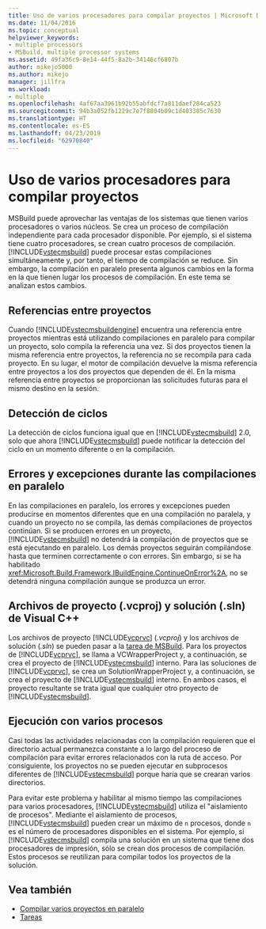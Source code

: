 ```yaml
---
title: Uso de varios procesadores para compilar proyectos | Microsoft Docs
ms.date: 11/04/2016
ms.topic: conceptual
helpviewer_keywords:
- multiple processors
- MSBuild, multiple processor systems
ms.assetid: 49fa36c9-8e14-44f5-8a2b-34146cf6807b
author: mikejo5000
ms.author: mikejo
manager: jillfra
ms.workload:
- multiple
ms.openlocfilehash: 4af67aa3961b92b55abfdcf7a811daef284ca523
ms.sourcegitcommit: 94b3a052fb1229c7e7f8804b09c1d403385c7630
ms.translationtype: HT
ms.contentlocale: es-ES
ms.lasthandoff: 04/23/2019
ms.locfileid: "62970840"
---
```

# <a name="use-multiple-processors-to-build-projects"></a>Uso de varios procesadores para compilar proyectos
MSBuild puede aprovechar las ventajas de los sistemas que tienen varios procesadores o varios núcleos. Se crea un proceso de compilación independiente para cada procesador disponible. Por ejemplo, si el sistema tiene cuatro procesadores, se crean cuatro procesos de compilación. [!INCLUDE[vstecmsbuild](../extensibility/internals/includes/vstecmsbuild_md.md)] puede procesar estas compilaciones simultáneamente y, por tanto, el tiempo de compilación se reduce. Sin embargo, la compilación en paralelo presenta algunos cambios en la forma en la que tienen lugar los procesos de compilación. En este tema se analizan estos cambios.

## <a name="project-to-project-references"></a>Referencias entre proyectos
 Cuando [!INCLUDE[vstecmsbuildengine](../msbuild/includes/vstecmsbuildengine_md.md)] encuentra una referencia entre proyectos mientras está utilizando compilaciones en paralelo para compilar un proyecto, solo compila la referencia una vez. Si dos proyectos tienen la misma referencia entre proyectos, la referencia no se recompila para cada proyecto. En su lugar, el motor de compilación devuelve la misma referencia entre proyectos a los dos proyectos que dependen de él. En la misma referencia entre proyectos se proporcionan las solicitudes futuras para el mismo destino en la sesión.

## <a name="cycle-detection"></a>Detección de ciclos
 La detección de ciclos funciona igual que en [!INCLUDE[vstecmsbuild](../extensibility/internals/includes/vstecmsbuild_md.md)] 2.0, solo que ahora [!INCLUDE[vstecmsbuild](../extensibility/internals/includes/vstecmsbuild_md.md)] puede notificar la detección del ciclo en un momento diferente o en la compilación.

## <a name="errors-and-exceptions-during-parallel-builds"></a>Errores y excepciones durante las compilaciones en paralelo
 En las compilaciones en paralelo, los errores y excepciones pueden producirse en momentos diferentes que en una compilación no paralela, y cuando un proyecto no se compila, las demás compilaciones de proyectos continúan. Si se producen errores en un proyecto, [!INCLUDE[vstecmsbuild](../extensibility/internals/includes/vstecmsbuild_md.md)] no detendrá la compilación de proyectos que se está ejecutando en paralelo. Los demás proyectos seguirán compilándose hasta que terminen correctamente o con errores. Sin embargo, si se ha habilitado <xref:Microsoft.Build.Framework.IBuildEngine.ContinueOnError%2A>, no se detendrá ninguna compilación aunque se produzca un error.

## <a name="visual-c-project-vcproj-and-solution-sln-files"></a>Archivos de proyecto (.vcproj) y solución (.sln) de Visual C++
 Los archivos de proyecto [!INCLUDE[vcprvc](../code-quality/includes/vcprvc_md.md)] (*.vcproj*) y los archivos de solución (*.sln*) se pueden pasar a la [tarea de MSBuild](../msbuild/msbuild-task.md). Para los proyectos de [!INCLUDE[vcprvc](../code-quality/includes/vcprvc_md.md)], se llama a VCWrapperProject y, a continuación, se crea el proyecto de [!INCLUDE[vstecmsbuild](../extensibility/internals/includes/vstecmsbuild_md.md)] interno. Para las soluciones de [!INCLUDE[vcprvc](../code-quality/includes/vcprvc_md.md)], se crea un SolutionWrapperProject y, a continuación, se crea el proyecto de [!INCLUDE[vstecmsbuild](../extensibility/internals/includes/vstecmsbuild_md.md)] interno. En ambos casos, el proyecto resultante se trata igual que cualquier otro proyecto de [!INCLUDE[vstecmsbuild](../extensibility/internals/includes/vstecmsbuild_md.md)].

## <a name="multi-process-execution"></a>Ejecución con varios procesos
 Casi todas las actividades relacionadas con la compilación requieren que el directorio actual permanezca constante a lo largo del proceso de compilación para evitar errores relacionados con la ruta de acceso. Por consiguiente, los proyectos no se pueden ejecutar en subprocesos diferentes de [!INCLUDE[vstecmsbuild](../extensibility/internals/includes/vstecmsbuild_md.md)] porque haría que se crearan varios directorios.

 Para evitar este problema y habilitar al mismo tiempo las compilaciones para varios procesadores, [!INCLUDE[vstecmsbuild](../extensibility/internals/includes/vstecmsbuild_md.md)] utiliza el "aislamiento de procesos". Mediante el aislamiento de procesos, [!INCLUDE[vstecmsbuild](../extensibility/internals/includes/vstecmsbuild_md.md)] pueden crear un máximo de `n` procesos, donde `n` es el número de procesadores disponibles en el sistema. Por ejemplo, si [!INCLUDE[vstecmsbuild](../extensibility/internals/includes/vstecmsbuild_md.md)] compila una solución en un sistema que tiene dos procesadores de impresión, sólo se crean dos procesos de compilación. Estos procesos se reutilizan para compilar todos los proyectos de la solución.

## <a name="see-also"></a>Vea también
- [Compilar varios proyectos en paralelo](../msbuild/building-multiple-projects-in-parallel-with-msbuild.md)
- [Tareas](../msbuild/msbuild-tasks.md)